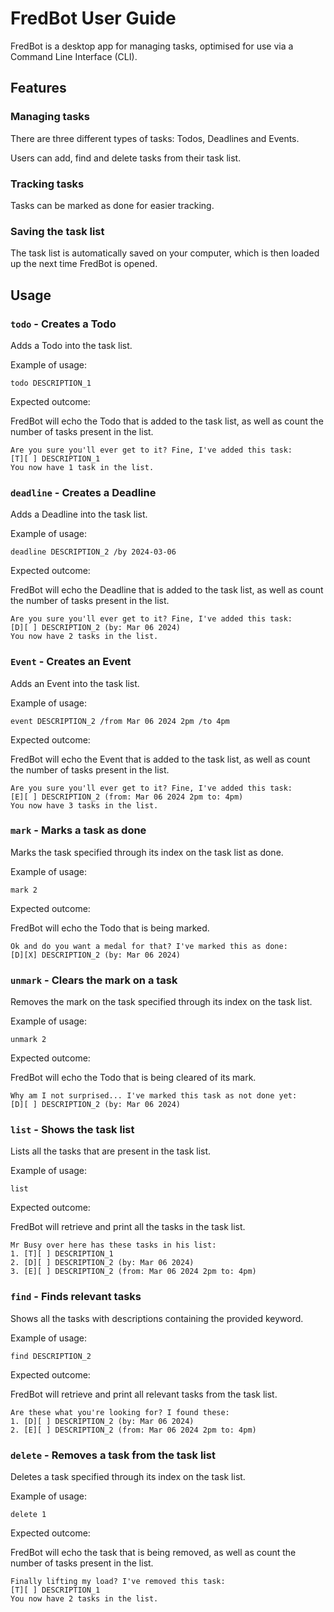 # FredBot User Guide

FredBot is a desktop app for managing tasks, optimised for use via a Command Line Interface (CLI).

## Features 

### Managing tasks

There are three different types of tasks: Todos, Deadlines and Events.

Users can add, find and delete tasks from their task list.

### Tracking tasks

Tasks can be marked as done for easier tracking.

### Saving the task list

The task list is automatically saved on your computer, which is then loaded up the next time FredBot is opened.

## Usage

### `todo` - Creates a Todo

Adds a Todo into the task list.

Example of usage: 

`todo DESCRIPTION_1`

Expected outcome:

FredBot will echo the Todo that is added to the task list, as well as count the number of tasks present in the list.

```
Are you sure you'll ever get to it? Fine, I've added this task:
[T][ ] DESCRIPTION_1
You now have 1 task in the list.
```

### `deadline` - Creates a Deadline

Adds a Deadline into the task list.

Example of usage:

`deadline DESCRIPTION_2 /by 2024-03-06`

Expected outcome:

FredBot will echo the Deadline that is added to the task list, as well as count the number of tasks present in the list.

```
Are you sure you'll ever get to it? Fine, I've added this task:
[D][ ] DESCRIPTION_2 (by: Mar 06 2024)
You now have 2 tasks in the list.
```

### `Event` - Creates an Event

Adds an Event into the task list.

Example of usage:

`event DESCRIPTION_2 /from Mar 06 2024 2pm /to 4pm`

Expected outcome:

FredBot will echo the Event that is added to the task list, as well as count the number of tasks present in the list.

```
Are you sure you'll ever get to it? Fine, I've added this task:
[E][ ] DESCRIPTION_2 (from: Mar 06 2024 2pm to: 4pm)
You now have 3 tasks in the list.
```

### `mark` - Marks a task as done

Marks the task specified through its index on the task list as done.

Example of usage:

`mark 2`

Expected outcome:

FredBot will echo the Todo that is being marked.

```
Ok and do you want a medal for that? I've marked this as done:
[D][X] DESCRIPTION_2 (by: Mar 06 2024)
```

### `unmark` - Clears the mark on a task

Removes the mark on the task specified through its index on the task list.

Example of usage:

`unmark 2`

Expected outcome:

FredBot will echo the Todo that is being cleared of its mark.
```
Why am I not surprised... I've marked this task as not done yet:
[D][ ] DESCRIPTION_2 (by: Mar 06 2024)
```

### `list` - Shows the task list

Lists all the tasks that are present in the task list.

Example of usage:

`list`

Expected outcome:

FredBot will retrieve and print all the tasks in the task list.

```
Mr Busy over here has these tasks in his list:
1. [T][ ] DESCRIPTION_1
2. [D][ ] DESCRIPTION_2 (by: Mar 06 2024)
3. [E][ ] DESCRIPTION_2 (from: Mar 06 2024 2pm to: 4pm)
```

### `find` - Finds relevant tasks

Shows all the tasks with descriptions containing the provided keyword.

Example of usage:

`find DESCRIPTION_2`

Expected outcome:

FredBot will retrieve and print all relevant tasks from the task list.

```
Are these what you're looking for? I found these:
1. [D][ ] DESCRIPTION_2 (by: Mar 06 2024)
2. [E][ ] DESCRIPTION_2 (from: Mar 06 2024 2pm to: 4pm)
```

### `delete` - Removes a task from the task list

Deletes a task specified through its index on the task list.

Example of usage:

`delete 1`

Expected outcome:

FredBot will echo the task that is being removed, as well as count the number of tasks present in the list.

```
Finally lifting my load? I've removed this task:
[T][ ] DESCRIPTION_1
You now have 2 tasks in the list.
```